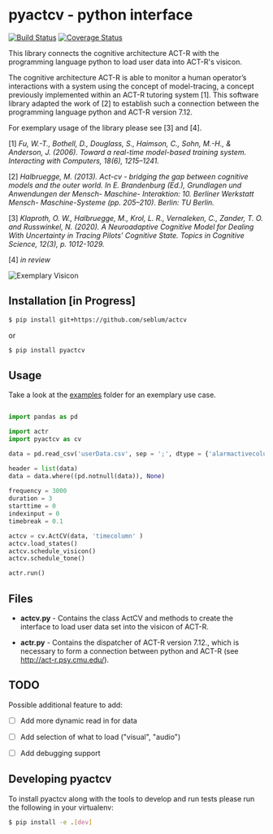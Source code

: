 # pyactcv - python interface

[![Build Status](https://travis-ci.org/seblum/pyactcv.svg?branch=master)](https://travis-ci.org/seblum/pyactcv)
[![Coverage Status](https://coveralls.io/repos/github/seblum/pyactcv/badge.svg)](https://coveralls.io/github/seblum/pyactcv)

This library connects the cognitive architecture ACT-R with the programming language python to load user data into ACT-R's visicon.

The cognitive architecture ACT-R is able to monitor a human operator’s interactions with a system using the concept of model-tracing, a concept previously implemented within an ACT-R tutoring system [1]. This software library adapted the work of [2] to establish such a connection between the programming language python and ACT-R version 7.12.

For exemplary usage of the library please see [3] and [4].

[1] <cite> Fu, W.-T., Bothell, D., Douglass, S., Haimson, C., Sohn, M.-H., & Anderson, J. (2006). Toward a real-time model-based training system. Interacting with Computers, 18(6), 1215–1241. </cite> 

[2] <cite> Halbruegge, M. (2013). Act-cv - bridging the gap between cognitive models and the outer world. In E. Brandenburg (Ed.), Grundlagen und Anwendungen der Mensch- Maschine- Interaktion: 10. Berliner Werkstatt Mensch- Maschine-Systeme (pp. 205–210). Berlin: TU Berlin. </cite> 

[3] <cite> Klaproth, O. W., Halbruegge, M., Krol, L. R., Vernaleken, C., Zander, T. O. and Russwinkel, N. (2020). A Neuroadaptive Cognitive Model for Dealing With Uncertainty in Tracing Pilots’ Cognitive State. Topics in Cognitive Science, 12(3), p. 1012-1029. </cite> 

[4] <cite> in review </cite>

![Exemplary Visicon](visicon.png)


## Installation [in Progress]

```bash
$ pip install git+https://github.com/seblum/actcv
```
or
```bash
$ pip install pyactcv
```


## Usage

Take a look at the [examples](examples) folder for an exemplary use case.

```python

import pandas as pd

import actr
import pyactcv as cv

data = pd.read_csv('userData.csv', sep = ';', dtype = {'alarmactivecolumn' : float, 'alarmnumbercolumn' : float, 'timecolumn' : float})

header = list(data)
data = data.where((pd.notnull(data)), None)
       
frequency = 3000
duration = 3
starttime = 0
indexinput = 0
timebreak = 0.1

actcv = cv.ActCV(data, 'timecolumn' )
actcv.load_states()
actcv.schedule_visicon()
actcv.schedule_tone()

actr.run()

```

## Files

- **actcv.py** - Contains the class ActCV and methods to create the interface to load user data set into the visicon of ACT-R.

- **actr.py** - Contains the dispatcher of ACT-R version 7.12., which is necessary to form a connection between python and ACT-R (see http://act-r.psy.cmu.edu/). 


## TODO
Possible additional feature to add:

- [ ] Add more dynamic read in for data
- [ ] Add selection of what to load ("visual", "audio")
- [ ] Add debugging support 


## Developing pyactcv
To install pyactcv along with the tools to develop and run tests please run the following in your virtualenv:

```bash
$ pip install -e .[dev]
```
